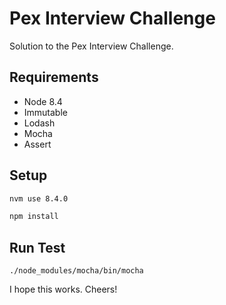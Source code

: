 # Pex Interview Challenge

Solution to the Pex Interview Challenge.

## Requirements

- Node 8.4
- Immutable
- Lodash
- Mocha
- Assert

## Setup

```bash
nvm use 8.4.0

npm install
```

## Run Test

```
./node_modules/mocha/bin/mocha
```

I hope this works. Cheers!